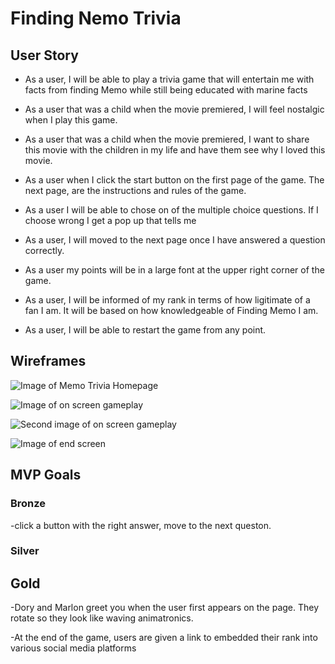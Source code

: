 # Finding Nemo Trivia

## User Story
- As a user, I will be able to play a trivia game that will entertain me with facts from finding Memo while still being educated with marine facts

- As a user that was a child when the movie premiered, I will feel nostalgic when I play this game.

- As a user that was a child when the movie premiered, I want to share this movie with the children in my life and have them see why I loved this movie.

- As a user when I click the start button on the first page of the game. The next page, are the instructions and rules of the game.

- As a user I will be able to chose on of the multiple choice questions. If I choose wrong I get a pop up that tells me 

- As a user, I will moved to the next page once I have answered a question correctly.

- As a user my points will be in a large font at the upper right corner of the game.

- As a user, I will be informed of my rank in terms of how ligitimate of a fan I am. It will be based on how knowledgeable of Finding Memo I am.

- As a user, I will be able to restart the game from any point. 

## Wireframes

![Image of Memo Trivia Homepage](https://i.imgur.com/iNCxztn.jpg)

![Image of on screen gameplay](https://i.imgur.com/uzED7pU.png)

![Second image of on screen gameplay](https://i.imgur.com/wMdEkB5.png)

![Image of end screen](https://i.imgur.com/VzDtOPg.png)

## MVP Goals
 ### Bronze
-click a button with the right answer, move to the next queston.

 ### Silver

 ## Gold

-Dory and Marlon greet you when the user first appears on the page. They rotate so they look like waving animatronics.

-At the end of the game, users are given a link to embedded their rank into various social media platforms

